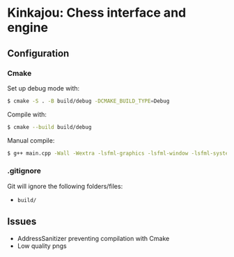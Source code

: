 # Kinkajou: Chess interface and engine

## Configuration

### Cmake

Set up debug mode with:
~~~bash
$ cmake -S . -B build/debug -DCMAKE_BUILD_TYPE=Debug
~~~

Compile with:
~~~bash
$ cmake --build build/debug
~~~

Manual compile:
~~~bash
$ g++ main.cpp -Wall -Wextra -lsfml-graphics -lsfml-window -lsfml-system
~~~

### .gitignore

Git will ignore the following folders/files:
- `build/`

## Issues
- AddressSanitizer preventing compilation with Cmake
- Low quality pngs